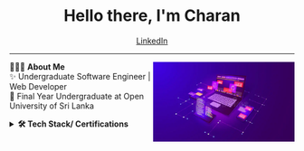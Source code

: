 <h1 align="center"> Hello there, I'm Charan</a> </h1>


<p align="center"> 
  <a href="https://www.linkedin.com/in/charan44r">LinkedIn</a> 
  
</p>

-----------------------------------------------------------
👨🏻‍💻 **About Me**<img src="./images/3.jpg" min-width="200px" max-width="200px" width="250px" align="right"> <br>
✨ Undergraduate Software Engineer | Web Developer <br>
👯 Final Year Undergraduate at Open University of Sri Lanka<br>




<details>	
 <summary><b>🛠 Tech Stack/ Certifications</b></summary><br>
Languages and Web dev: <br>
<img src="https://img.shields.io/badge/-Python-437CAC?logo=python&logoColor=white&style=flat">&nbsp;
<img src="https://img.shields.io/badge/-Java-437CAC?logo=java&logoColor=white&style=flat">&nbsp;
<img src="https://img.shields.io/badge/-Mysql-DC8F0F?logo=Mysql&logoColor=white&style=flat">&nbsp; 
<img src="https://img.shields.io/badge/-HTML5-DE5934?logo=HTML5&logoColor=white&style=flat">&nbsp;
<img src="https://img.shields.io/badge/-CSS3-2275B2?logo=CSS3&logoColor=white&style=flat"> &nbsp; 
<img src="https://img.shields.io/badge/javascript-blue?logo=javascript"> &nbsp;<br>

Frameworks and Libraries: 
<img src="https://img.shields.io/badge/-React-0E7ACE?logo=react&logoColor=white&style=flat">&nbsp;
<img src="https://img.shields.io/badge/-Next JS-0E7ACE?logo=nextjs&logoColor=white&style=flat">&nbsp;

Tools and Platforms: 
<img src="https://img.shields.io/badge/-Git-orange?logo=Git&logoColor=white&style=flat">&nbsp; 
<img src="https://img.shields.io/badge/-Visual%20Studio%20Code-25AEF4?logo=visualstudio&logoColor=white&style=flat">&nbsp;


## Certification Badges 
<div style='display:flex; align-items:center; gap: 10px;' align='center'>
<a href="https://api.badgr.io/public/assertions/g9vN-1lkRyiH7ltnxGQ5Xw?identity__email=charanromi325%40gmail.com">
<img src="./images/Postman API Fundamentals Student Expert.png" width="100px" height="100px" />

</div>
</details> 







